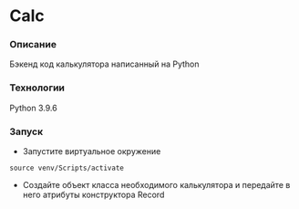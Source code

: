# Calc
### Описание
Бэкенд код калькулятора написанный на Python
### Технологии
Python 3.9.6
### Запуск 
- Запустите виртуальное окружение
```
source venv/Scripts/activate
``` 
- Создайте объект класса необходимого калькулятора и передайте 
  в него атрибуты конструктора Record
```
